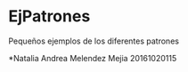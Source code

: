 # EjPatrones
Pequeños ejemplos de los diferentes patrones

*Natalia Andrea Melendez Mejia 20161020115
